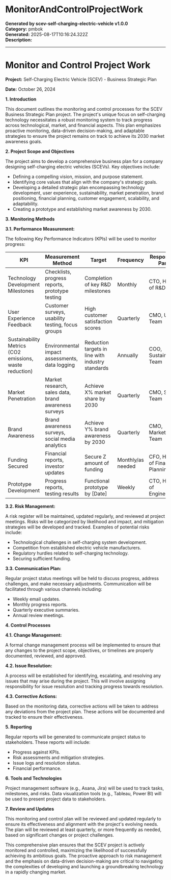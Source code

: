 # MonitorAndControlProjectWork

**Generated by scev-self-charging-electric-vehicle v1.0.0**  
**Category:** pmbok  
**Generated:** 2025-08-17T10:16:24.322Z  
**Description:** 

---

# Monitor and Control Project Work

**Project:** Self-Charging Electric Vehicle (SCEV) - Business Strategic Plan

**Date:** October 26, 2024

**1. Introduction**

This document outlines the monitoring and control processes for the SCEV Business Strategic Plan project.  The project's unique focus on self-charging technology necessitates a robust monitoring system to track progress across technological, market, and financial aspects.  This plan emphasizes proactive monitoring, data-driven decision-making, and adaptable strategies to ensure the project remains on track to achieve its 2030 market awareness goals.

**2. Project Scope and Objectives**

The project aims to develop a comprehensive business plan for a company designing self-charging electric vehicles (SCEVs). Key objectives include:

*   Defining a compelling vision, mission, and purpose statement.
*   Identifying core values that align with the company's strategic goals.
*   Developing a detailed strategic plan encompassing technology development, user experience, sustainability, market penetration, brand positioning, financial planning, customer engagement, scalability, and adaptability.
*   Creating a prototype and establishing market awareness by 2030.

**3. Monitoring Methods**

**3.1. Performance Measurement:**

The following Key Performance Indicators (KPIs) will be used to monitor progress:

| KPI                     | Measurement Method                               | Target                               | Frequency     | Responsible Party          |
| ------------------------ | ---------------------------------------------- | ------------------------------------- | ------------- | --------------------------- |
| Technology Development Milestones | Checklists, progress reports, prototype testing | Completion of key R&D milestones     | Monthly        | CTO, Head of R&D             |
| User Experience Feedback | Customer surveys, usability testing, focus groups | High customer satisfaction scores     | Quarterly      | CMO, UX Team                |
| Sustainability Metrics (CO2 emissions, waste reduction) | Environmental impact assessments, data logging | Reduction targets in line with industry standards | Annually       | COO, Sustainability Team     |
| Market Penetration | Market research, sales data, brand awareness surveys | Achieve X% market share by 2030      | Quarterly      | CMO, Sales Team              |
| Brand Awareness | Brand awareness surveys, social media analytics   | Achieve Y% brand awareness by 2030   | Quarterly      | CMO, Marketing Team          |
| Funding Secured        | Financial reports, investor updates             | Secure Z amount of funding           | Monthly/as needed | CFO, Head of Financial Planning |
| Prototype Development | Progress reports, testing results                | Functional prototype by [Date]       | Weekly         | CTO, Head of Engineering     |


**3.2. Risk Management:**

A risk register will be maintained, updated regularly, and reviewed at project meetings.  Risks will be categorized by likelihood and impact, and mitigation strategies will be developed and tracked.  Examples of potential risks include:

*   Technological challenges in self-charging system development.
*   Competition from established electric vehicle manufacturers.
*   Regulatory hurdles related to self-charging technology.
*   Securing sufficient funding.

**3.3. Communication Plan:**

Regular project status meetings will be held to discuss progress, address challenges, and make necessary adjustments.  Communication will be facilitated through various channels including:

*   Weekly email updates.
*   Monthly progress reports.
*   Quarterly executive summaries.
*   Annual review meetings.

**4. Control Processes**

**4.1. Change Management:**

A formal change management process will be implemented to ensure that any changes to the project scope, objectives, or timelines are properly documented, reviewed, and approved.

**4.2. Issue Resolution:**

A process will be established for identifying, escalating, and resolving any issues that may arise during the project.  This will involve assigning responsibility for issue resolution and tracking progress towards resolution.

**4.3. Corrective Actions:**

Based on the monitoring data, corrective actions will be taken to address any deviations from the project plan.  These actions will be documented and tracked to ensure their effectiveness.

**5. Reporting**

Regular reports will be generated to communicate project status to stakeholders. These reports will include:

*   Progress against KPIs.
*   Risk assessments and mitigation strategies.
*   Issue logs and resolution status.
*   Financial performance.

**6. Tools and Technologies**

Project management software (e.g., Asana, Jira) will be used to track tasks, milestones, and risks.  Data visualization tools (e.g., Tableau, Power BI) will be used to present project data to stakeholders.

**7. Review and Updates**

This monitoring and control plan will be reviewed and updated regularly to ensure its effectiveness and alignment with the project's evolving needs.  The plan will be reviewed at least quarterly, or more frequently as needed, based on significant changes or project challenges.


This comprehensive plan ensures that the SCEV project is actively monitored and controlled, maximizing the likelihood of successfully achieving its ambitious goals.  The proactive approach to risk management and the emphasis on data-driven decision-making are critical to navigating the complexities of developing and launching a groundbreaking technology in a rapidly changing market.
